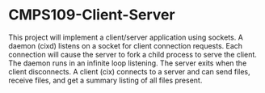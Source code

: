 # CMPS109-Client-Server
This project will implement a client/server application using sockets. A daemon
(cixd) listens on a socket for client connection requests. Each connection will cause
the server to fork a child process to serve the client. The daemon runs in an infinite
loop listening. The server exits when the client disconnects. A client (cix) connects
to a server and can send files, receive files, and get a summary listing of all files
present.
